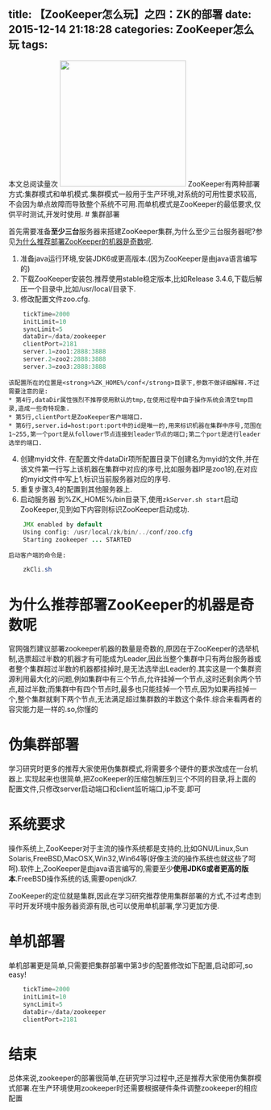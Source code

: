 title: 【ZooKeeper怎么玩】之四：ZK的部署
date: 2015-12-14 21:18:28
categories: ZooKeeper怎么玩
tags:
---
<span id="aaa_container_page_pv">
  本文总阅读量<span id="aaa_value_page_pv"></span>次
</span>
<img src="/img/zk_install.png" width="250" height="250" class="img-topic" />
ZooKeeper有两种部署方式:集群模式和单机模式.集群模式一般用于生产环境,对系统的可用性要求较高,不会因为单点故障而导致整个系统不可用.而单机模式是ZooKeeper的最低要求,仅供平时测试,开发时使用.
<!--more-->
# 集群部署

首先需要准备<strong>至少三台</strong>服务器来搭建ZooKeeper集群,为什么至少三台服务器呢?参见[为什么推荐部署ZooKeeper的机器是奇数呢](#为什么推荐部署ZooKeeper的机器是奇数呢 "为什么").

1. 准备java运行环境,安装JDK6或更高版本.(因为ZooKeeper是由java语言编写的)
2. 下载ZooKeeper安装包.推荐使用stable稳定版本,比如Release 3.4.6,下载后解压一个目录中,比如/usr/local/目录下.
3. 修改配置文件zoo.cfg.
```java
	tickTime=2000
	initLimit=10
	syncLimit=5
	dataDir=/data/zookeeper
	clientPort=2181
	server.1=zoo1:2888:3888
	server.2=zoo2:2888:3888
	server.3=zoo3:2888:3888
```
	该配置所在的位置是<strong>%ZK_HOME%/conf</strong>目录下,参数不做详细解释.不过需要注意的是:
	* 第4行,dataDir属性强烈不推荐使用默认的tmp,在使用过程中由于操作系统会清空tmp目录,造成一些奇特现象.
	* 第5行,clientPort是ZooKeeper客户端端口.
	* 第6行,server.id=host:port:port中的id是唯一的,用来标识机器在集群中序号,范围在1~255,第一个port是从follower节点连接到leader节点的端口;第二个port是进行leader选举的端口.
4. 创建myid文件.
	在配置文件dataDir项所配置目录下创建名为myid的文件,并在该文件第一行写上该机器在集群中对应的序号,比如服务器IP是zoo1的,在对应的myid文件中写上1,标识当前服务器对应的序号.
5. 重复步骤3,4的配置到其他服务器上.
6. 启动服务器
	到%ZK_HOME%/bin目录下,使用```zkServer.sh start```启动ZooKeeper,见到如下内容则标识ZooKeeper启动成功.
```java
	JMX enabled by default
	Using config: /usr/local/zk/bin/../conf/zoo.cfg
	Starting zookeeper ... STARTED
```	

	启动客户端的命令是:
```java
	zkCli.sh
```		

# 为什么推荐部署ZooKeeper的机器是奇数呢

官网强烈建议部署zookeeper机器的数量是奇数的,原因在于ZooKeeper的选举机制,选票超过半数的机器才有可能成为Leader,因此当整个集群中只有两台服务器或者整个集群超过半数的机器都挂掉时,是无法选举出Leader的.其实这是一个集群资源利用最大化的问题,例如集群中有三个节点,允许挂掉一个节点,这时还剩余两个节点,超过半数;而集群中有四个节点时,最多也只能挂掉一个节点,因为如果再挂掉一个,整个集群就剩下两个节点,无法满足超过集群数的半数这个条件.综合来看两者的容灾能力是一样的.so,你懂的


# 伪集群部署

学习研究时更多的推荐大家使用伪集群模式,将需要多个硬件的要求改成在一台机器上.实现起来也很简单,把ZooKeeper的压缩包解压到三个不同的目录,将上面的配置文件,只修改server启动端口和client监听端口,ip不变.即可


# 系统要求

操作系统上,ZooKeeper对于主流的操作系统都是支持的,比如GNU/Linux,Sun Solaris,FreeBSD,MacOSX,Win32,Win64等(好像主流的操作系统也就这些了呵呵).软件上,ZooKeeper是由java语言编写的,需要至少<strong>使用JDK6或者更高的版本</strong>.FreeBSD操作系统的话,需要openjdk7.

ZooKeeper的定位就是集群,因此在学习研究推荐使用集群部署的方式,不过考虑到平时开发环境中服务器资源有限,也可以使用单机部署,学习更加方便.

# 单机部署

单机部署更是简单,只需要把集群部署中第3步的配置修改如下配置,启动即可,so easy!
```java
	tickTime=2000
	initLimit=10
	syncLimit=5
	dataDir=/data/zookeeper
	clientPort=2181
```	
# 结束

总体来说,zookeeper的部署很简单,在研究学习过程中,还是推荐大家使用伪集群模式部署.在生产环境使用zookeeper时还需要根据硬件条件调整zookeeper的相应配置


